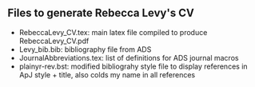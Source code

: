 ## Files to generate Rebecca Levy's CV

- RebeccaLevy_CV.tex: main latex file compiled to produce RebeccaLevy_CV.pdf
- Levy_bib.bib: bibliography file from ADS
- JournalAbbreviations.tex: list of definitions for ADS journal macros
- plainyr-rev.bst: modified bibliograhy style file to display references in ApJ style + title, also colds my name in all references
